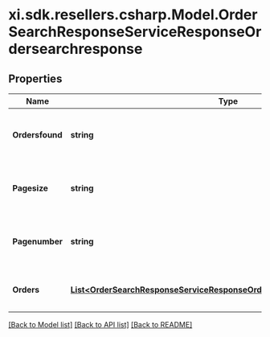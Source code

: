 # xi.sdk.resellers.csharp.Model.OrderSearchResponseServiceResponseOrdersearchresponse

## Properties

Name | Type | Description | Notes
------------ | ------------- | ------------- | -------------
**Ordersfound** | **string** | Number of records found in the search result | 
**Pagesize** | **string** | The submitted pagesize, default is 25 | [optional] 
**Pagenumber** | **string** | The submitted pager number, default is 1 | [optional] 
**Orders** | [**List&lt;OrderSearchResponseServiceResponseOrdersearchresponseOrdersInner&gt;**](OrderSearchResponseServiceResponseOrdersearchresponseOrdersInner.md) | An array of orders in the search result | [optional] 

[[Back to Model list]](../README.md#documentation-for-models) [[Back to API list]](../README.md#documentation-for-api-endpoints) [[Back to README]](../README.md)


